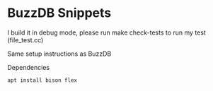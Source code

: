 # BuzzDB Snippets

I build it in debug mode, please run make check-tests to run my test (file_test.cc)


Same setup instructions as BuzzDB

Dependencies

```
apt install bison flex
```
